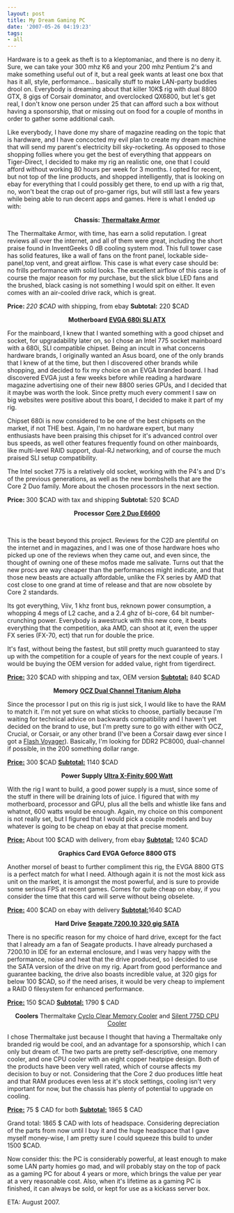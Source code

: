 ```yaml
---
layout: post
title: My Dream Gaming PC
date: '2007-05-26 04:19:23'
tags:
- all
---
```


Hardware is to a geek as theft is to a kleptomaniac, and there is no deny it. Sure, we can take your 300 mhz K6 and your 200 mhz Pentium 2's and make something useful out of it, but a real geek wants at least one box that has it all, style, performance... basically stuff to make LAN-party buddies drool on. Everybody is dreaming about that killer 10K$ rig with dual 8800 GTX, 8 gigs of Corsair dominator, and overclocked QX6800, but let's get real, I don't know one person under 25 that can afford such a box without having a sponsorship, that or missing out on food for a couple of months in order to gather some additional cash.

Like everybody, I have done my share of magazine reading on the topic that is hardware, and I have concocted my evil plan to create my dream machine that will send my parent's electricity bill sky-rocketing. As opposed to those shopping follies where you get the best of everything that apppears on Tiger-Direct, I decided to make my rig an realistic one, one that I could afford without working 80 hours per week for 3 months. I opted for recent, but not top of the line products, and shopped intelligently, that is looking on ebay for everything that I could possibly get there, to end up with a rig that, no, won't beat the crap out of pro-gamer rigs, but will still last a few years while being able to run decent apps and games. Here is what I ended up with:

<p align="center"><strong>Chassis:</strong>
<a href="http://www.thermaltakeusa.com/product/Chassis/fulltower/armor/va8000bns.asp"><strong><u>Thermaltake Armor</u></strong></a>
</p><p align="left">The Thermaltake Armor, with time, has earn a solid reputation. I great reviews all over the internet, and all of them were great, including the short praise found in InventGeeks 0 dB cooling system mod. This full tower case has solid features, like a wall of fans on the front panel, lockable side-panel,top vent, and great airflow. This case is what every case should be: no frills performance with solid looks. The excellent airflow of this case is of course the major reason for my purchase, but the slick blue LED fans and the brushed, black casing is not something I would spit on either. It even comes with an air-cooled drive rack, which is great.</p>
<strong>Price: </strong><em>220 $CAD</em> with shipping, from ebay
<strong>Subtotal:</strong> 220 $CAD

<p align="center"> <strong>Motherboard</strong>
<a href="http://www.tigerdirect.ca/applications/SearchTools/item-details.asp?EdpNo=2984798&amp;CatId=2541"><strong><u>EVGA 680i SLI ATX</u></strong></a>

For the mainboard, I knew that I wanted something with a good chipset and socket, for upgradability later on, so I chose an Intel 775 socket mainboard with a 680i, SLI compatible chipset. Being an incult in what concerns hardware brands, I originally wanted an Asus board, one of the only brands that I knew of at the time, but then I discovered other brands while shopping, and decided to fix my choice on an EVGA branded board. I had discovered EVGA just a few weeks before while reading a hardware magazine advertising one of their new 8800 series GPUs, and I decided that it maybe was worth the look. Since pretty much every comment I saw on big websites were positive about this board, I decided to make it part of my rig.

Chipset 680i is now considered to be one of the best chipsets on the market, if not THE best. Again, I'm no hardware expert, but many enthusiasts have been praising this chipset for it's advanced control over bus speeds, as well other features frequently found on other mainboards, like multi-level RAID support, dual-RJ networking, and of course the much praised SLI setup compatibility.

The Intel socket 775 is a relatively old socket, working with the P4's and D's of the previous generations, as well as the new bombshells that are the Core 2 Duo family. More about the chosen processors in the next section.

<strong>Price: </strong>300 $CAD with tax and shipping
<strong> Subtotal: </strong>520 $CAD

</p><p align="center"><strong>Processor</strong>
<a href="http://www.tigerdirect.ca/applications/SearchTools/item-details.asp?EdpNo=2280512&amp;Tab=2&amp;NoMapp=0"><strong><u>Core 2 Duo E6600</u></strong></a>
</p><p align="left">&nbsp;</p>
<p align="left">This is the beast beyond this project. Reviews for the C2D are plentiful on the internet and in magazines, and I was one of those hardware hoes who picked up one of the reviews when they came out, and even since, the thought of owning one of these mofos made me salivate. Turns out that the new procs are way cheaper than the performances might indicate, and that those new beasts are actually affordable, unlike the FX series by AMD that cost close to one grand at time of release and that are now obsolete by Core 2 standards.</p>
<p align="left">Its got everything, Viiv, 1 khz front bus, reknown power consumption, a whopping 4 megs of L2 cache, and a 2.4 ghz of bi-core, 64 bit number-crunching power. Everybody is awestruck with this new core, it beats everything that the competition, aka AMD, can shoot at it, even the upper FX series (FX-70, ect) that run for double the price.</p>
<p align="left">It's fast, without being the fastest, but still pretty much guaranteed to stay up with the competition for a couple of years for the next couple of years. I would be buying the OEM version for added value, right from tigerdirect.</p>
<strong><u>Price:</u></strong> 320 $CAD with shipping and tax, OEM version
<strong><u>Subtotal:</u></strong> 840 $CAD

<p align="center"><strong>Memory</strong>
<a href="http://www.tigerdirect.ca/applications/SearchTools/item-details.asp?EdpNo=2354315&amp;CatId=2265"><strong><u>OCZ Dual Channel Titanium Alpha</u></strong></a>
</p><p align="left">Since the processor I put on this rig is just sick, I would like to have the RAM to match it. I'm not yet sure on what sticks to choose, partially because I'm waiting for technical advice on backwards compatibility and I haven't yet decided on the brand to use, but I'm pretty sure to go with either with OCZ, Crucial, or Corsair, or any other brand (I've been a Corsair dawg ever since I got a <a href="http://corsairmemory.com/corsair/flash_memory.html#fv">Flash Voyager</a>). Basically, I'm looking for DDR2 PC8000, dual-channel if possible, in the 200 something dollar range.</p>
<strong><u>Price:</u></strong> 300 $CAD
<strong><u>Subtotal:</u></strong> 1140 $CAD

<p align="center"><strong>Power Supply</strong>
<a href="http://www.tigerdirect.ca/applications/SearchTools/item-details.asp?EdpNo=2974587&amp;CatId=1483"><strong>Ultra X-Finity 600 Watt</strong> </a>
</p><p align="left">With the rig I want to build, a good power supply is a must, since some of the stuff in there will be draining lots of juice. I figured that with my motherboard, processor and GPU, plus all the bells and whistle like fans and whatnot, 600 watts would be enough. Again, my choice on this component is not really set, but I figured that I would pick a couple models and buy whatever is going to be cheap on ebay at that precise moment.</p>
<strong><u>Price:</u></strong> About 100 $CAD with delivery, from ebay
<strong><u>Subtotal:</u></strong> 1240 $CAD

<p align="center"><strong>Graphics Card</strong>
<strong>EVGA Geforce 8800 GTS </strong>
</p><p align="left">Another morsel of beast to further compliment this rig, the EVGA 8800 GTS is a perfect match for what I need. Although again it is not the most kick ass unit on the market, it is amongst the most powerful, and is sure to provide some serious FPS at recent games. Comes for quite cheap on ebay, if you consider the time that this card will serve without being obselete.</p>
<strong><u>Price:</u></strong> 400 $CAD on ebay with delivery
<strong><u>Subtotal:</u></strong>1640 $CAD

<p align="center"><strong>Hard Drive</strong>
<a href="http://www.tigerdirect.ca/applications/SearchTools/item-details.asp?EdpNo=2268595&amp;CatId=139"><strong>Seagate 7200.10 320 gig SATA</strong></a>
</p><p align="left">There is no specific reason for my choice of hard drive, except for the fact that I already am a fan of Seagate products. I have already purchased a 7200.10 in IDE for an external enclosure, and I was very happy with the performance, noise and heat that the drive produced, so I decided to use the SATA version of the drive on my rig. Apart from good performance and guarantee backing, the drive also boasts incredible value, at 320 gigs for below 100 $CAD, so if the need arises, it would be very cheap to implement a RAID 0 filesystem for enhanced performance.</p>
<strong><u>Price:</u></strong> 150 $CAD
<strong><u>Subtotal:</u></strong> 1790 $ CAD

<p align="center"><strong>Coolers</strong>
Thermaltake <a href="http://www.tigerdirect.ca/applications/SearchTools/item-details.asp?EdpNo=2603809&amp;sku=T925-1162">Cyclo Clear Memory Cooler</a> and <a href="http://www.tigerdirect.ca/applications/SearchTools/item-details.asp?EdpNo=2844210&amp;sku=T925-2034">Silent 775D CPU Cooler</a>
</p><p align="left"> I chose Thermaltake just because I thought that having a Thermaltake only branded rig would be cool, and an advantage for a sponsorship, which I can only but dream of. The two parts are pretty self-descriptive, one memory cooler, and one CPU cooler with an eight copper heatpipe design. Both of the products have been very well rated, which of course affects my decision to buy or not. Considering that the Core 2 duo produces little heat and that RAM produces even less at it's stock settings, cooling isn't very important for now, but the chassis has plenty of potential to upgrade on cooling.</p>
<b><u>Price:</u></b> 75 $ CAD for both
<b><u>Subtotal:</u></b> 1865 $ CAD

Grand total: 1865 $ CAD with lots of headspace. Considering depreciation of the parts from now until I buy it and the huge headspace that I gave myself money-wise, I am pretty sure I could squeeze this build to under 1500 $CAD.

Now consider this: the PC is considerably powerful, at least enough to make some LAN party homies go mad, and will probably stay on the top of pack as a gaming PC for about 4 years or more, which brings the value per year at a very reasonable cost. Also, when it's lifetime as a gaming PC is finished, it can always be sold, or kept for use as a kickass server box.

ETA: August 2007.